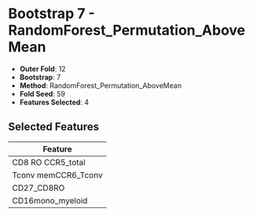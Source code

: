 # Bootstrap 7 - RandomForest_Permutation_AboveMean

- **Outer Fold**: 12
- **Bootstrap**: 7
- **Method**: RandomForest_Permutation_AboveMean
- **Fold Seed**: 59
- **Features Selected**: 4

## Selected Features

| Feature |
|---------|
| CD8 RO CCR5_total |
| Tconv memCCR6_Tconv |
| CD27_CD8RO |
| CD16mono_myeloid |
